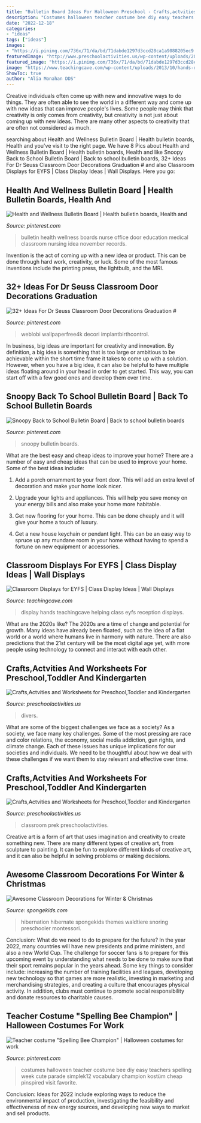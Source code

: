 ```yaml
---
title: "Bulletin Board Ideas For Halloween Preschool - Crafts,actvities And Worksheets For Preschool,toddler And Kindergarten"
description: "Costumes halloween teacher costume bee diy easy teachers spelling week cute parade simplek12 vocabulary champion kostüm cheap pinspired visit favorite"
date: "2022-12-18"
categories:
- "ideas"
tags: ["ideas"]
images:
- "https://i.pinimg.com/736x/71/da/bd/71dabde1297d3ccd28ca1a9088205ec9.jpg"
featuredImage: "http://www.preschoolactivities.us/wp-content/uploads/2015/02/april-bulletin-board-1.jpg"
featured_image: "https://i.pinimg.com/736x/71/da/bd/71dabde1297d3ccd28ca1a9088205ec9.jpg"
image: "https://www.teachingcave.com/wp-content/uploads/2013/10/hands-display.jpg"
ShowToc: true
author: "Alia Monahan DDS"
---
```



Creative individuals often come up with new and innovative ways to do things. They are often able to see the world in a different way and come up with new ideas that can improve people's lives. Some people may think that creativity is only comes from creativity, but creativity is not just about coming up with new ideas. There are many other aspects to creativity that are often not considered as much.

	

		
searching about Health and Wellness Bulletin Board | Health bulletin boards, Health and you've visit to the right page. We have 8 Pics about Health and Wellness Bulletin Board | Health bulletin boards, Health and like Snoopy Back to School Bulletin Board | Back to school bulletin boards, 32+ Ideas For Dr Seuss Classroom Door Decorations Graduation # and also Classroom Displays for EYFS | Class Display Ideas | Wall Displays. Here you go:
		
    
## Health And Wellness Bulletin Board | Health Bulletin Boards, Health And

<img loading=lazy src="https://i.pinimg.com/736x/e5/73/3c/e5733c3422d079193de4b50ead7cda62--health-and-wellness-bulletin-boards.jpg" onerror="this.onerror=null;this.src='https://tse1.mm.bing.net/th?id=OIP.WjGB43uzXKQciLKpWiO9IAHaJ3&amp;pid=15.1';" alt="Health and Wellness Bulletin Board | Health bulletin boards, Health and">

_Source: pinterest.com_

>bulletin health wellness boards nurse office door education medical classroom nursing idea november records. 

	

Invention is the act of coming up with a new idea or product. This can be done through hard work, creativity, or luck. Some of the most famous inventions include the printing press, the lightbulb, and the MRI.

    
## 32+ Ideas For Dr Seuss Classroom Door Decorations Graduation #

<img loading=lazy src="https://i.pinimg.com/736x/71/da/bd/71dabde1297d3ccd28ca1a9088205ec9.jpg" onerror="this.onerror=null;this.src='https://tse1.mm.bing.net/th?id=OIP.qgRx14OkSpDtBfqLioDvvQAAAA&amp;pid=15.1';" alt="32+ Ideas For Dr Seuss Classroom Door Decorations Graduation #">

_Source: pinterest.com_

>weblobi wallpaperfree4k decori implantbirthcontrol. 

	

In business, big ideas are important for creativity and innovation. By definition, a big idea is something that is too large or ambitious to be achievable within the short time frame it takes to come up with a solution. However, when you have a big idea, it can also be helpful to have multiple ideas floating around in your head in order to get started. This way, you can start off with a few good ones and develop them over time.

    
## Snoopy Back To School Bulletin Board | Back To School Bulletin Boards

<img loading=lazy src="https://i.pinimg.com/736x/6b/fb/37/6bfb3723e6350e2a97b1d46b79aa9547.jpg" onerror="this.onerror=null;this.src='https://tse3.mm.bing.net/th?id=OIP.pujfuDxVTtdGFITVJQ5k5AHaJ3&amp;pid=15.1';" alt="Snoopy Back to School Bulletin Board | Back to school bulletin boards">

_Source: pinterest.com_

>snoopy bulletin boards. 

	

What are the best easy and cheap ideas to improve your home?
There are a number of easy and cheap ideas that can be used to improve your home. Some of the best ideas include:
1. Add a porch ornamment to your front door. This will add an extra level of decoration and make your home look nicer.

2. Upgrade your lights and appliances. This will help you save money on your energy bills and also make your home more habitable.

3. Get new flooring for your home. This can be done cheaply and it will give your home a touch of luxury.

4. Get a new house keychain or pendant light. This can be an easy way to spruce up any mundane room in your home without having to spend a fortune on new equipment or accessories.

    
## Classroom Displays For EYFS | Class Display Ideas | Wall Displays

<img loading=lazy src="https://www.teachingcave.com/wp-content/uploads/2013/10/hands-display.jpg" onerror="this.onerror=null;this.src='https://tse4.mm.bing.net/th?id=OIP.TM6xRN2lrH10DdOvUuuLXwAAAA&amp;pid=15.1';" alt="Classroom Displays for EYFS | Class Display Ideas | Wall Displays">

_Source: teachingcave.com_

>display hands teachingcave helping class eyfs reception displays. 

	

What are the 2020s like?
The 2020s are a time of change and potential for growth. Many ideas have already been floated, such as the idea of a flat world or a world where humans live in harmony with nature. There are also predictions that the 21st century will be the most digital age yet, with more people using technology to connect and interact with each other.

    
## Crafts,Actvities And Worksheets For Preschool,Toddler And Kindergarten

<img loading=lazy src="https://www.preschoolactivities.us/wp-content/uploads/2015/01/Under-the-sea-themed-bulletin-board.jpg" onerror="this.onerror=null;this.src='https://tse4.mm.bing.net/th?id=OIP.B_c0Z1sjPrVNZk2ngGBczwHaJ3&amp;pid=15.1';" alt="Crafts,Actvities and Worksheets for Preschool,Toddler and Kindergarten">

_Source: preschoolactivities.us_

>divers. 

	

What are some of the biggest challenges we face as a society?
As a society, we face many key challenges. Some of the most pressing are race and color relations, the economy, social media addiction, gun rights, and climate change. Each of these issues has unique implications for our societies and individuals. We need to be thoughtful about how we deal with these challenges if we want them to stay relevant and effective over time.

    
## Crafts,Actvities And Worksheets For Preschool,Toddler And Kindergarten

<img loading=lazy src="http://www.preschoolactivities.us/wp-content/uploads/2015/02/april-bulletin-board-1.jpg" onerror="this.onerror=null;this.src='https://tse1.mm.bing.net/th?id=OIP.IT6kOu0ZYhZIHwcMfFXmogHaJ3&amp;pid=15.1';" alt="Crafts,Actvities and Worksheets for Preschool,Toddler and Kindergarten">

_Source: preschoolactivities.us_

>classroom prek preschoolactivities. 

	

Creative art is a form of art that uses imagination and creativity to create something new. There are many different types of creative art, from sculpture to painting. It can be fun to explore different kinds of creative art, and it can also be helpful in solving problems or making decisions.

    
## Awesome Classroom Decorations For Winter &amp; Christmas

<img loading=lazy src="https://spongekids.com/wp-content/uploads/2016/11/christmas-bulletin-board/20-christmas-bulletin-board-ideas.jpg" onerror="this.onerror=null;this.src='https://tse4.mm.bing.net/th?id=OIP.DD_WEXMKLKaHmffS4ZytEwAAAA&amp;pid=15.1';" alt="Awesome Classroom Decorations for Winter &amp; Christmas">

_Source: spongekids.com_

>hibernation hibernate spongekids themes waldtiere snoring preschooler montessori. 

	

Conclusion: What do we need to do to prepare for the future?
In the year 2022, many countries will have new presidents and prime ministers, and also a new World Cup. The challenge for soccer fans is to prepare for this upcoming event by understanding what needs to be done to make sure that their sport remains popular in the years ahead. Some key things to consider include: increasing the number of training facilities and leagues, developing new technology so that games are more realistic, investing in marketing and merchandising strategies, and creating a culture that encourages physical activity. In addition, clubs must continue to promote social responsibility and donate resources to charitable causes.

    
## Teacher Costume &quot;Spelling Bee Champion&quot; | Halloween Costumes For Work

<img loading=lazy src="https://i.pinimg.com/736x/fe/1b/dc/fe1bdcb28a064c78b0a9c7b3b9051e96--teacher-halloween-costumes-ideas-for-halloween.jpg" onerror="this.onerror=null;this.src='https://tse2.mm.bing.net/th?id=OIP.Qsyxj75btynLrf5dhLFjMwHaLL&amp;pid=15.1';" alt="Teacher costume &quot;Spelling Bee Champion&quot; | Halloween costumes for work">

_Source: pinterest.com_

>costumes halloween teacher costume bee diy easy teachers spelling week cute parade simplek12 vocabulary champion kostüm cheap pinspired visit favorite. 

	

Conclusion:
Ideas for 2022 include exploring ways to reduce the environmental impact of production, investigating the feasibility and effectiveness of new energy sources, and developing new ways to market and sell products.

